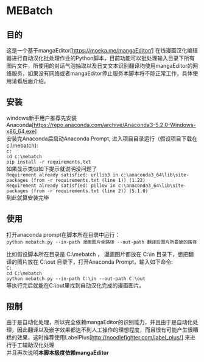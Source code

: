 # MEBatch

## 目的  

这是一个基于mangaEditor[https://moeka.me/mangaEditor/] 在线漫画汉化编辑器进行自动汉化批处理作业的Python脚本，目前功能可以批处理输入目录下所有图片文件，所使用的对话气泡抽取以及日文文本识别翻译均使用mangaEditor的网络服务，如果没有网络或者mangaEditor停止服务本脚本将不能正常工作，具体使用请看后面介绍。

## 安装  

windows新手用户推荐先安装Anaconda[https://repo.anaconda.com/archive/Anaconda3-5.2.0-Windows-x86_64.exe]  
安装完Anaconda后启动Anaconda Prompt, 进入项目目录运行（假设项目下载在c:\mebatch):  
`c:`  
`cd c:\mebatch`  
`pip install -r requirements.txt`  
如果显示类似如下提示就说明没问题了  
`Requirement already satisfied: urllib3 in c:\anaconda3_64\lib\site-packages (from -r requirements.txt (line 1)) (1.22)`  
`Requirement already satisfied: pillow in c:\anaconda3_64\lib\site-packages (from -r requirements.txt (line 2)) (5.1.0)`  
到此就算安装完毕  
  
## 使用  

打开anaconda prompt在脚本所在目录中运行：  
`python mebatch.py --in-path 漫画图片全路径 --out-path 翻译后图片所要放的路径`  
  
比如假设脚本所在目录是 C:\mebatch ， 漫画图片都放在 C:\in 目录下，想把翻译的图片放在 C:\out 目录下，打开Anaconda Prompt，输入如下命令:  
`C:`  
`cd C:\mebatch`  
`python mebatch.py --in-path C:\in --out-path C:\out`  
等执行完后就能在C:\out里找到自动汉化完成的漫画图片。

## 限制  

由于是自动化处理，所以完全依赖mangaEditor的识别能力，并且由于是自动化处理，因此翻译以及嵌字效果都达不到人工操作的理想程度，而且很有可能产生很糟糕的效果，这时推荐使用LabelPlus[http://noodlefighter.com/label_plus/] 来进行手工辅助汉化处理  
并且再次说明**本脚本极度依赖mangaEditor**
